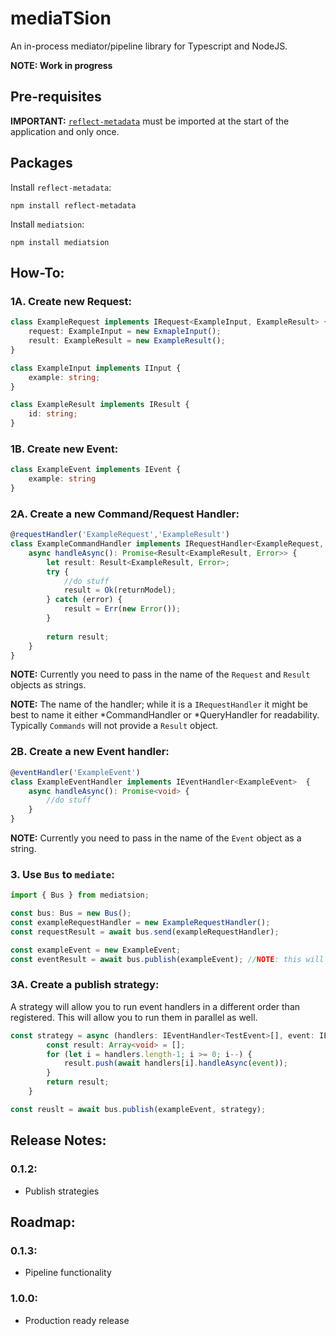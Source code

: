 # mediaTSion
An in-process mediator/pipeline library for Typescript and NodeJS.

**NOTE: Work in progress**

## Pre-requisites 
**IMPORTANT:** [`reflect-metadata`](https://github.com/rbuckton/reflect-metadata) must be imported at the start of the application and only once.

## Packages
Install `reflect-metadata`: 
```
npm install reflect-metadata
```

Install `mediatsion`:
```
npm install mediatsion
```

## **How-To:**
### **1A. Create new Request:**
```typescript
class ExampleRequest implements IRequest<ExampleInput, ExampleResult> {
    request: ExampleInput = new ExmapleInput();
    result: ExampleResult = new ExampleResult();
}

class ExampleInput implements IInput {
    example: string;
}

class ExampleResult implements IResult {
    id: string;
}
```

### **1B. Create new Event:**
```typescript
class ExampleEvent implements IEvent {
    example: string
}
```

### **2A. Create a new Command/Request Handler:**
```typescript
@requestHandler('ExampleRequest','ExampleResult')
class ExampleCommandHandler implements IRequestHandler<ExampleRequest, ExampleResult>  {
    async handleAsync(): Promise<Result<ExampleResult, Error>> {
        let result: Result<ExampleResult, Error>;
        try {
            //do stuff
            result = Ok(returnModel);
        } catch (error) {
            result = Err(new Error());
        } 
        
        return result;
    }
}
```

**NOTE:** Currently you need to pass in the name of the `Request` and `Result` objects as strings. 

**NOTE:** The name of the handler; while it is a `IRequestHandler` it might be best to name it either *CommandHandler or *QueryHandler for readability. Typically `Commands` will not provide a `Result` object.

### **2B. Create a new Event handler:**
```typescript
@eventHandler('ExampleEvent')
class ExampleEventHandler implements IEventHandler<ExampleEvent>  {
    async handleAsync(): Promise<void> {
        //do stuff
    }
}
```
**NOTE:** Currently you need to pass in the name of the `Event` object as a string.
### **3. Use `Bus` to `mediate`:**
```typescript
import { Bus } from mediatsion;

const bus: Bus = new Bus();
const exampleRequestHandler = new ExampleRequestHandler();
const requestResult = await bus.send(exampleRequestHandler);

const exampleEvent = new ExampleEvent;
const eventResult = await bus.publish(exampleEvent); //NOTE: this will always be a void array. Only check for result.ok.
```

### **3A. Create a publish strategy:**

A strategy will allow you to run event handlers in a different order than registered. This will allow you to run them in parallel as well.

```typescript
const strategy = async (handlers: IEventHandler<TestEvent>[], event: IEvent): Promise<Array<void>> => {
        const result: Array<void> = [];
        for (let i = handlers.length-1; i >= 0; i--) {
            result.push(await handlers[i].handleAsync(event));
        }
        return result;
    }

const reuslt = await bus.publish(exampleEvent, strategy);
```

## Release Notes:
### 0.1.2:
* Publish strategies

## Roadmap:
### 0.1.3:
* Pipeline functionality

### 1.0.0:
* Production ready release
